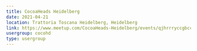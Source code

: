 ```yaml
---
title: CocoaHeads Heidelberg
date: 2021-04-21
location: Trattoria Toscana Heidelberg, Heidelberg
link: https://www.meetup.com/CocoaHeads-Heidelberg/events/qjhrrryccgbcc/
usergroup: cocohd
type: usergroup
---
```

